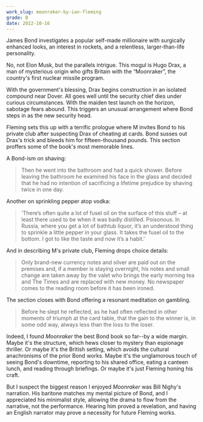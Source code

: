 ```yaml
---
work_slug: moonraker-by-ian-fleming
grade: B
date: 2022-10-16
---
```


James Bond investigates a popular self-made millionaire with surgically enhanced looks, an interest in rockets, and a relentless, larger-than-life personality.

<!-- end -->

No, not Elon Musk, but the parallels intrigue. This mogul is Hugo Drax, a man of mysterious origin who gifts Britain with the “Moonraker”, the country's first nuclear missile program.

With the government's blessing, Drax begins construction in an isolated compound near Dover. All goes well until the security chief dies under curious circumstances. With the maiden test launch on the horizon, sabotage fears abound. This triggers an unusual arrangement where Bond steps in as the new security head.

Fleming sets this up with a terrific prologue where M invites Bond to his private club after suspecting Drax of cheating at cards. Bond susses out Drax's trick and bleeds him for fifteen-thousand pounds. This section proffers some of the book's most memorable lines.

A Bond-ism on shaving:

> Then he went into the bathroom and had a quick shower. Before leaving the bathroom he examined his face in the glass and decided that he had no intention of sacrificing a lifetime prejudice by shaving twice in one day.

Another on sprinkling pepper atop vodka:

> ‘There’s often quite a lot of fusel oil on the surface of this stuff – at least there used to be when it was badly distilled. Poisonous. In Russia, where you get a lot of bathtub liquor, it’s an understood thing to sprinkle a little pepper in your glass. It takes the fusel oil to the bottom. I got to like the taste and now it’s a habit.'

And in describing M's private club, Fleming drops choice details:

> Only brand-new currency notes and silver are paid out on the premises and, if a member is staying overnight, his notes and small change are taken away by the valet who brings the early morning tea and The Times and are replaced with new money. No newspaper comes to the reading room before it has been ironed.

The section closes with Bond offering a resonant meditation on gambling.

> Before he slept he reflected, as he had often reflected in other moments of triumph at the card table, that the gain to the winner is, in some odd way, always less than the loss to the loser.

Indeed, I found _Moonraker_ the best Bond book so far--by a wide margin. Maybe it's the structure, which hews closer to mystery than espionage thriller. Or maybe it's the British setting, which avoids the cultural anachronisms of the prior Bond works. Maybe it's the unglamorous touch of seeing Bond's downtime, reporting to his shared office, eating a canteen lunch, and reading through briefings. Or maybe it's just Fleming honing his craft.

But I suspect the biggest reason I enjoyed _Moonraker_ was Bill Nighy's narration. His baritone matches my mental picture of Bond, and I appreciated his minimalist style, allowing the drama to flow from the narrative, not the performance. Hearing him proved a revelation, and having an English narrator may prove a necessity for future Fleming works.
